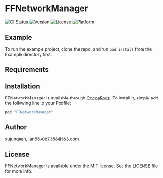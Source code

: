 # FFNetworkManager

[![CI Status](http://img.shields.io/travis/xjq/FFNetworkManager.svg?style=flat)](https://travis-ci.org/xjq/FFNetworkManager)
[![Version](https://img.shields.io/cocoapods/v/FFNetworkManager.svg?style=flat)](http://cocoapods.org/pods/FFNetworkManager)
[![License](https://img.shields.io/cocoapods/l/FFNetworkManager.svg?style=flat)](http://cocoapods.org/pods/FFNetworkManager)
[![Platform](https://img.shields.io/cocoapods/p/FFNetworkManager.svg?style=flat)](http://cocoapods.org/pods/FFNetworkManager)

## Example

To run the example project, clone the repo, and run `pod install` from the Example directory first.

## Requirements

## Installation

FFNetworkManager is available through [CocoaPods](http://cocoapods.org). To install
it, simply add the following line to your Podfile:

```ruby
pod "FFNetworkManager"
```

## Author

xujunquan, ian553087358@163.com

## License

FFNetworkManager is available under the MIT license. See the LICENSE file for more info.
